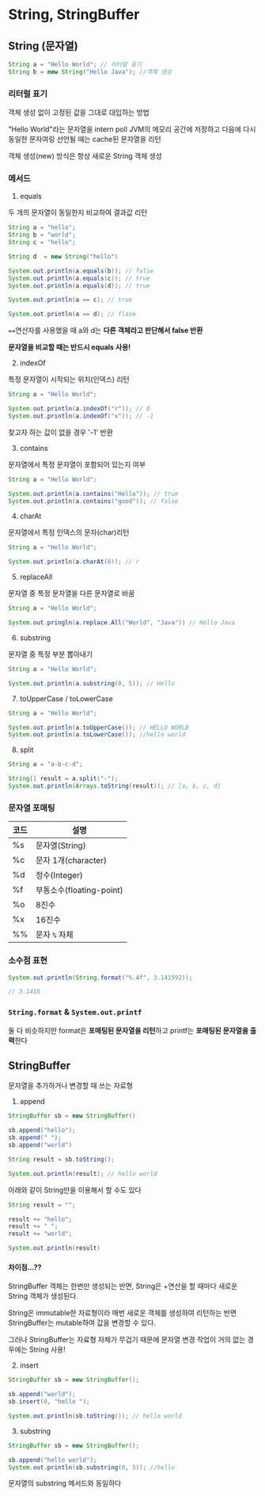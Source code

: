 # String, StringBuffer

## String (문자열)

```java
String a = "Hello World"; // 리터럴 표기
String b = new String("Hello Java"); //객체 생성
```

### 리터럴 표기

객체 생성 없이 고정된 값을 그대로 대입하는 방법

"Hello World"라는 문자열을 intern poll JVM의 메모리 공간에 저장하고 다음에 다시 동일한 문자여링 선언될 때는 cache된 문자열을 리턴

객체 생성(new) 방식은 항상 새로운 String 객체 생성

### 메서드

1. equals

두 개의 문자열이 동일한지 비교하여 결과값 리턴

```java
String a = "hello";
String b = "world";
String c = "hello";

String d  = new String("hello")

System.out.println(a.equals(b)); // false
System.out.println(a.equals(c)); // true
System.out.println(a.equals(d)); // true

System.out.println(a == c); // true

System.out.println(a == d); // flase
```

`==`연산자를 사용했을 때 a와 d는 **다른 객체라고 판단해서 false 반환**

**문자열을 비교할 때는 반드시 equals 사용!**

2. indexOf

특정 문자열이 시작되는 위치(인덱스) 리턴

```java
String a = "Hello World";

System.out.println(a.indexOf("r")); // 8
System.out.println(a.indexOf("x")); // -1
```

찾고자 하는 값이 없을 경우 '-1' 반환

3. contains

문자열에서 특정 문자열이 포함되어 있는지 여부

```java
String a = "Hello World";

System.out.println(a.contains("Hello")); // true
System.out.println(a.contains("good")); // false
```

4. charAt

문자열에서 특정 인덱스의 문자(char)리턴

```java
String a = "Hello World";

System.out.println(a.charAt(8)); // r
```

5. replaceAll

문자열 중 특정 문자열을 다른 문자열로 바꿈

```java
String a = "Hello World";

System.out.pringln(a.replace.All("World", "Java")) // Hello Java
```

6. substring

문자열 중 특정 부분 뽑아내기

```java
String a = "Hello World";

System.out.println(a.substring(0, 5)); // Hello
```

7. toUpperCase / toLowerCase

```java
String a = "Hello World";

System.out.println(a.toUpperCase()); // HELLO WORLD
System.out.println(a.toLowerCase()); //hello world
```

8. split

```java
String a = "a-b-c-d";

String[] result = a.split("-");
System.out.println(Arrays.toString(result)); // [a, b, c, d]
```

### 문자열 포매팅

| 코드 | 설명                     |
| ---- | ------------------------ |
| %s   | 문자열(String)           |
| %c   | 문자 1개(character)      |
| %d   | 정수(Integer)            |
| %f   | 부동소수(floating-point) |
| %o   | 8진수                    |
| %x   | 16진수                   |
| %%   | 문자 `%` 자체            |

### 소수점 표현

```java
System.out.println(String.format("%.4f", 3.141592));

// 3.1416
```

### `String.format` & `System.out.printf`

둘 다 비슷하지만 format은 **포매팅된 문자열을 리턴**하고 printf는 **포매팅된 문자열을 출력**한다

## StringBuffer

문자열을 추가하거나 변경할 때 쓰는 자료형

1.  append

```java
StringBuffer sb = new StringBuffer()

sb.append("hello");
sb.append(" ");
sb.append("world")

String result = sb.toString();

System.out.println(result); // hello world
```

아래와 같이 String만을 이용해서 할 수도 있다

```java
String result = "";

result += "hello";
result += " ";
result += "world";

System.out.println(result)
```

#### 차이점...??

StringBuffer 객체는 한번만 생성되는 반면, String은 +연산을 할 때마다 새로운 String 객체가 생성된다.  

String은 immutable한 자료형이라 매번 새로운 객체를 생성하여 리턴하는 반면 StringBuffer는 mutable하여 값을 변경할 수 있다.  

그러나 StringBuffer는 자료형 자체가 무겁기 때문에 문자열 변경 작업이 거의 없는 경우에는 String 사용!

2. insert

```java
StringBuffer sb = new StringBuffer();

sb.append("world");
sb.insert(0, "hello ");

System.out.println(sb.toString()); // hello world
```

3. substring

```java
StringBuffer sb = new StringBuffer();

sb.append("hello world");
System.out.println(sb.substring(0, 5)); //hello

```

문자열의 substring 메서드와 동일하다